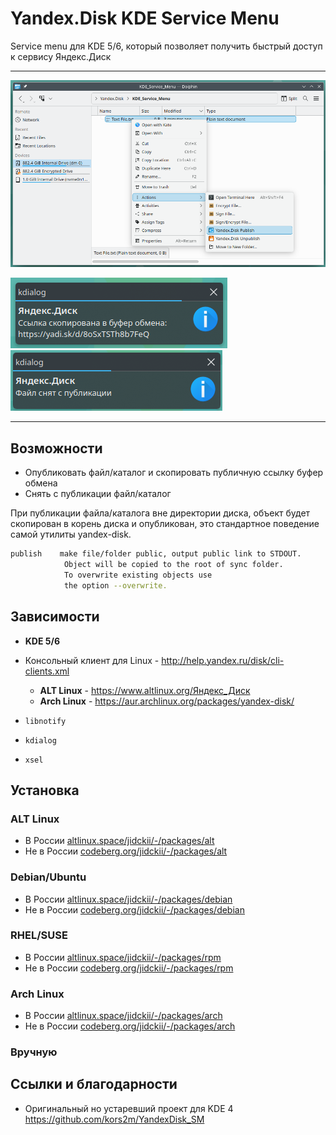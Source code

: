 # Yandex.Disk KDE Service Menu

Service menu для KDE 5/6, который позволяет получить быстрый доступ к сервису Яндекс.Диск

---

![](img/preview.png)

![](img/preview_publish.png)
![](img/preview_unpublish.png)

---

## Возможности

- Опубликовать файл/каталог и скопировать публичную ссылку буфер обмена
- Снять с публикации файл/каталог

При публикации файла/каталога вне директории диска, объект будет скопирован в корень диска и опубликован, это стандартное поведение самой утилиты yandex-disk.

```sh
publish    make file/folder public, output public link to STDOUT.
            Object will be copied to the root of sync folder.
            To overwrite existing objects use
            the option --overwrite.
```

## Зависимости

- **KDE 5/6**
- Консольный клиент для Linux - http://help.yandex.ru/disk/cli-clients.xml  
    - **ALT Linux** - https://www.altlinux.org/Яндекс_Диск
    - **Arch Linux** - https://aur.archlinux.org/packages/yandex-disk/

- `libnotify`
- `kdialog`
- `xsel`

## Установка

### ALT Linux

- В России [altlinux.space/jidckii/-/packages/alt](https://altlinux.space/jidckii/-/packages/alt/yandex-disk-kde-service-menu/)
- Не в России [codeberg.org/jidckii/-/packages/alt](https://codeberg.org/jidckii/-/packages/alt/yandex-disk-kde-service-menu/)

### Debian/Ubuntu

- В России [altlinux.space/jidckii/-/packages/debian](https://altlinux.space/jidckii/-/packages/debian/yandex-disk-kde-service-menu/)
- Не в России [codeberg.org/jidckii/-/packages/debian](https://codeberg.org/jidckii/-/packages/debian/yandex-disk-kde-service-menu/)

### RHEL/SUSE

- В России [altlinux.space/jidckii/-/packages/rpm](https://altlinux.space/jidckii/-/packages/rpm/yandex-disk-kde-service-menu/)
- Не в России [codeberg.org/jidckii/-/packages/rpm](https://codeberg.org/jidckii/-/packages/rpm/yandex-disk-kde-service-menu/)

### Arch Linux

- В России [altlinux.space/jidckii/-/packages/arch](https://altlinux.space/jidckii/-/packages/arch/yandex-disk-kde-service-menu/)
- Не в России [codeberg.org/jidckii/-/packages/arch](https://codeberg.org/jidckii/-/packages/arch/yandex-disk-kde-service-menu/)

### Вручную



## Ссылки и благодарности

- Оригинальный но устаревший проект для KDE 4 <https://github.com/kors2m/YandexDisk_SM>
